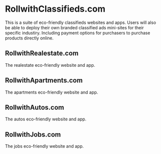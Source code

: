 # RollwithClassifieds.com

This is a suite of eco-friendly classifieds websites and apps. Users will also be able to deploy their own branded classified ads mini-sites for their specific industiry. Including payment options for purchasers to purchase products directly online.

## RollwithRealestate.com

The realestate eco-friendly website and app.

## RollwithApartments.com

The apartments eco-friendly website and app.

## RollwithAutos.com

The autos eco-friendly website and app.

## RollwithJobs.com

The jobs eco-friendly website and app.
